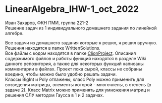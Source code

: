 # LinearAlgebra_IHW-1_oct_2022

Иван Захаров, ФКН ПМИ, группа 221-2                                                                                                                         
Решение задач из 1 индивидуального домашнего задания по линейной алгебре.                                                               


Все задачи из домашнего задания которые я решил, я решил вручную. Решения находятся в папке WrittenSolutions.                                                             
Все файлы с кодом находятся в папке [ClionProject](https://github.com/ivanz851/LinearAlgebra_IHW-1_oct_2022/tree/master/ClionProject). Описания содержимого файлов и работы функций находятся в разделе Wiki данного репозитория, а также для некоторых функций написаны комментарии в файлах.
Проект пока сырой, классы не собраны воедино, чтобы можно было удобно решать задачи.                                                                                    
Классы BigInt и Poly отлажены, класс Poly можно применить для возведения матрицы, элементы которой - многочлены, в степень (в задаче 2).
Класс Matrix можно применять для умножения матриц и решения СЛУ методом Гаусса в 1 и 2 задачах.
